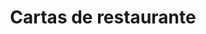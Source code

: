 ---
metaTitle: Cartas de restaurante | Repro Disseny
metaDescription: Cartas de restaurante personalizadas con calidad profesional en Cataluña.
keywords:
- cartas de restaurante
searchTerms:
- cartas de restaurante
image: /img/productos/mockupProduct.webp
galleryImages: []
alt: alt descripció de la foto
slug: carta-restaurane
category: hoteles-restaurantes
sku: 01-HORE-0005
price: 0
brand: Reprodisseny
inStock: true
formFields: []
ratingValue: 0
reviewCount: 0
schemaType: Product
type: producto
title: Cartas de restaurante
description: descripción genérica de mi producto para probar
priceCurrency: EUR
schema:
  '@type': Product
  name: Cartas de restaurante
  description: descripción genérica de mi producto para probar
  image: https://reprodisseny.com/img/productos/mockupProduct.webp
  sku: 01-HORE-0005
  brand:
    '@type': Organization
    name: Repro Disseny
  offers:
    '@type': Offer
    price: 0
    priceCurrency: EUR
    availability: https://schema.org/InStock
nav: Cartas de restaurante
faqs: []
---